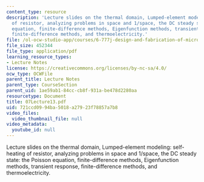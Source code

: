 ```yaml
---
content_type: resource
description: 'Lecture slides on the thermal domain, Lumped-element modeling: self-heating
  of resistor, analyzing problems in space and 1/space, the DC steady state: the Poisson
  equation, finite-difference methods, Eigenfunction methods, transient response,
  finite-difference methods, and thermoelectricity.'
file: /ol-ocw-studio-app/courses/6-777j-design-and-fabrication-of-microelectromechanical-devices-spring-2007/721ccd0994ba5018a27923f78857a7b8_07Lecture13.pdf
file_size: 452344
file_type: application/pdf
learning_resource_types:
- Lecture Notes
license: https://creativecommons.org/licenses/by-nc-sa/4.0/
ocw_type: OCWFile
parent_title: Lecture Notes
parent_type: CourseSection
parent_uid: 1ae59ab1-84cc-cb8f-931a-be478d2280aa
resourcetype: Document
title: 07Lecture13.pdf
uid: 721ccd09-94ba-5018-a279-23f78857a7b8
video_files:
  video_thumbnail_file: null
video_metadata:
  youtube_id: null
---
```

Lecture slides on the thermal domain, Lumped-element modeling: self-heating of resistor, analyzing problems in space and 1/space, the DC steady state: the Poisson equation, finite-difference methods, Eigenfunction methods, transient response, finite-difference methods, and thermoelectricity.